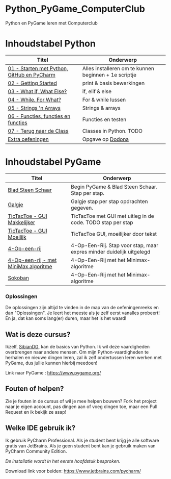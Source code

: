 # Python_PyGame_ComputerClub
Python en PyGame leren met Computerclub

# Inhoudstabel Python

| Titel | Onderwerp |
| ----- | ---- |
| [01 - Starten met Python, GitHub en PyCharm](Python_Basics/1__Starten/Info_en_opdrachten.md) | Alles installeren om te kunnen beginnen + 1e scriptje |
| [02 - Getting Started](./Python_Basics/2__Getting_Started/Info_en_opdrachten.md) | print & basis bewerkingen |
| [03 - What if, What Else?](./Python_Basics/3__What_if_What_Else/Info_en_opdrachten.md) | if, elif & else |
| [04 - While. For What?](./Python_Basics/4__While_For_What/Info_en_opdrachten.md) |For & while lussen |
| [05 - Strings 'n Arrays](./Python_Basics/5__Strings_Arrays/Info_en_opdrachten.md) | Strings & arrays |
| [06 - Functies, functies en functies](./Python_Basics/6__Functies_Functies_Functies/Info_en_opdrachten.md) | Functies en testen |
| [07 - Terug naar de Class](./Python_Basics/7__Classes/Info_en_opdrachten.md) | Classes in Python. TODO |
| [Extra oefeningen](./Python_Basics/Extra_Oefeningen/CoderDojo) | Opgave op [Dodona](https://dodona.ugent.be/nl/courses/220/)  |


# Inhoudstabel PyGame

| Titel | Onderwerp |
| ----- | ---- |
| [Blad Steen Schaar](./PyGame/BladSteenSchaar/info.md) | Begin PyGame & Blad Steen Schaar. Stap per stap. |
| [Galgje](./PyGame/Galgje/Info_en_Oefening.md) | Galgje stap per stap opdrachten gegeven. |
| [TicTacToe - GUI Makkelijker](PyGame/TicTacToe_PyGame/3__StapVoorStap/Oplossingen/GUI_TTT.py) | TicTacToe met GUI met uitleg in de code. TODO stap per stap|
| [TicTacToe - GUI Moeilijk](PyGame/TicTacToe_PyGame/3__StapVoorStap/Oplossingen/GUI_TTT_Moeilijk.py) | TicTacToe GUI, moeilijker door tekst |
| [4-Op-een-rij](PyGame/TicTacToe_PyGame/3__StapVoorStap/Oplossingen/GUI_TTT_Moeilijk.py) | 4-Op-Een-Rij. Stap voor stap, maar expres minder duidelijk uitgelegd |
| [4-Op-een-rij - met MiniMax algoritme](https://github.com/KeithGalli/Connect4-Python/blob/master/connect4_with_ai.py) | 4-Op-Een-Rij met het Minimax-algoritme |
| [Sokoban](PyGame/Sokoban/Sokoban.py) | 4-Op-Een-Rij met het Minimax-algoritme |


### Oplossingen
De oplossingen zijn altijd te vinden in de map van de oefeningenreeks en dan "Oplossingen". Je leert het meeste als je zelf eerst vanalles probeert! En ja, dat kan soms lang(er) duren, maar het is het waard! 

## Wat is deze cursus?
Ikzelf, [SibianDG](https://sibiandg.be/), kan de basics van Python.
Ik wil deze vaardigheden overbrengen naar andere mensen.
Om mijn Python-vaardigheden te herhalen en nieuwe dingen leren, zal ik zelf ondertussen leren werken met PyGame, dus jullie kunnen hierbij meedoen!

Link naar PyGame : https://www.pygame.org/

## Fouten of helpen?
Zie je fouten in de cursus of wil je mee helpen bouwen? Fork het project naar je eigen account, pas dingen aan of voeg dingen toe, maar een Pull Request en ik bekijk ze asap!

## Welke IDE gebruik ik?
Ik gebruik PyCharm Professional. Als je student bent krijg je alle software gratis van JetBrains.
Als je geen student bent kan je gebruik maken van PyCharm Community Edition.

*De installatie wordt in het eerste hoofdstuk besproken.*

Download link voor beiden: https://www.jetbrains.com/pycharm/
